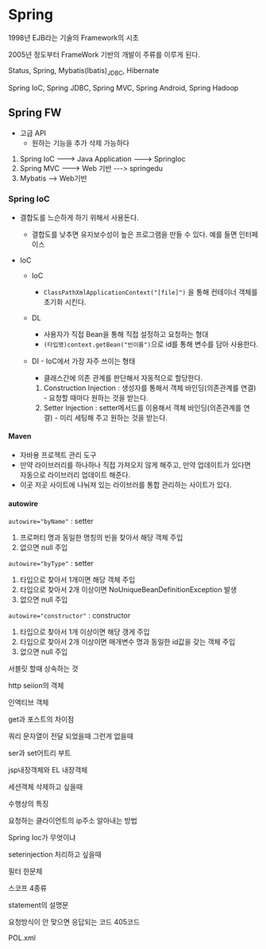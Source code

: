 # Spring

1998년 EJB라는 기술의 Framework의 시초

2005년 정도부터 FrameWork 기반의 개발이 주류를 이루게 된다.

[^FrameWork]: 반제품 형태의 SW, 개발 생산성과 유지보수성이 높다.

Status, Spring, Mybatis(Ibatis)<sub>JDBC</sub>, Hibernate

Spring IoC, Spring JDBC, Spring MVC, Spring Android, Spring Hadoop



## Spring FW

- 고급 API
  - 원하는 기능을 추가 삭제 가능하다

1. Spring IoC ---> Java Application ---> SpringIoc
2. Spring MVC ---> Web 기반 --->  springedu
3. Mybatis --> Web기반

### Spring IoC

- 결합도를 느슨하게 하기 위해서 사용돈다.

  - 결합도를 낮추면 유지보수성이 높은 프로그램을 만들 수 있다. 예를 들면 인터페이스

- IoC

  - IoC

    - `ClassPathXmlApplicationContext("[file]")` 을 통해 컨테이너 객체를 초기화 시킨다.

  - DL

    - 사용자가 직접 Bean을 통해 직접 설정하고 요청하는 형대
    - `(타입명)context.getBean("빈이름")`으로 id를 통해 변수를 담아 사용한다.

  - DI - IoC에서 가장 자주 쓰이는 형태

    - 클래스간에 의존 관계를 판단해서 자동적으로 할당한다.

    1. Construction Injection : 생성자를 통해서 객체 바인딩(의존관계를 연결) - 요청할 때마다 원하는 것을 받는다. 
    2.  Setter Injection : setter메서드를 이용해서 객체 바인딩(의존관계를 연결)  - 미리 세팅해 주고 원하는 것을 받는다.

#### Maven

- 자바용 프로젝트 관리 도구
- 만약 라이브러리를 하나하나 직접 가져오지 않게 해주고, 만약 업데이트가 있다면 자동으로 라이브러리 업데이트 해준다.
- 이곳 저곳 사이트에 나눠져 있는 라이브러를 통합 관리하는 사이트가 있다.

#### autowire

`autowire="byName"` : setter

1. 프로퍼티 명과 동일한 명칭의 빈을 찾아서 해당 객체 주입
2. 없으면 null 주입

`autowire="byType"` : setter

1. 타입으로 찾아서 1개이면 해당 객체 주입
2. 타입으로 찾아서 2개 이상이면 NoUniqueBeanDefinitionException 발생
3. 없으면 null 주입

`autowire="constructor"` : constructor

1. 타입으로 찾아서 1개 이상이면 해당 갱게 주입
2. 타입으로 찾아서 2개 이상이면 매개변수 명과 동일한 id값을 갖는 객체 주입
3. 없으면 null 주입





서블릿 할때 상속하는 것

http seiion의 객체

인액티브 객체

get과 포스트의 차이점

쿼리 문자열이 전달 되었을때 그런게 없을때

ser과 set어트리 부트

jsp내장객체와 EL 내장객체

세션객체 삭제하고 싶을때

수행상의 특징

요청하는 클라이언트의 ip주소 알아내는 방법

Spring Ioc가 무엇이냐

seterinjection 처리하고 싶을때

필터 한문제

스코프 4종류

statement의 설명문

요청방식이 안 맞으면 응답되는 코드 405코드

POL.xml